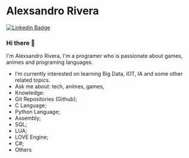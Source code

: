 Alexsandro Rivera
=============
[![Linkedin Badge](https://img.shields.io/badge/-Alexsandro_Rivera-blue?style=flat-square&logo=Linkedin&logoColor=white&link=https://www.linkedin.com/in/alexsandro-rivera/)](https://www.linkedin.com/in/alexsandro-rivera/)
### Hi there 👋
I'm Alexsandro Rivera, I'm a programer  who is passionate about games, animes and programing languages. 

-  I’m currently interested on learning Big Data, IOT, IA and some other related topics.
-  Ask me about: tech, animes, games, 
-  Knowledge: 
  - Git Repositories (Github);
  - C Language;
  - Python Language;
  - Assembly;
  - SQL;
  - LUA;
  - LOVE Engine;
  - C#;
  - Others
